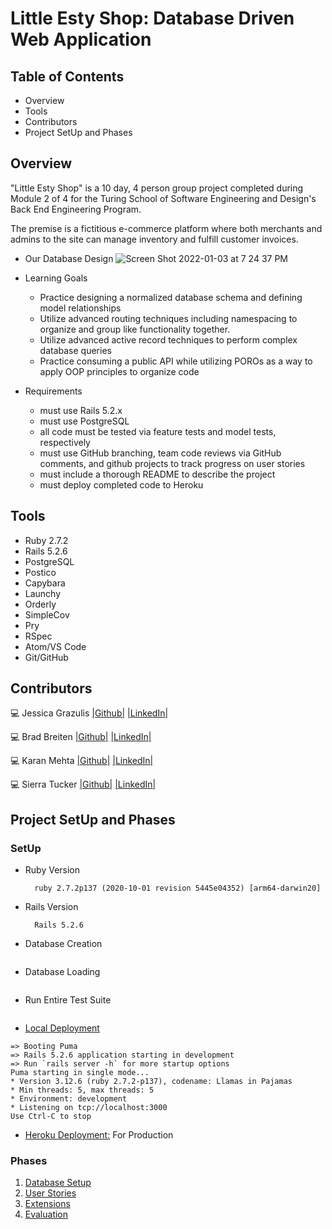 # Little Esty Shop: Database Driven Web Application

## Table of Contents
- Overview
- Tools
- Contributors
- Project SetUp and Phases

## Overview

"Little Esty Shop" is a 10 day, 4 person group project completed during Module 2 of 4 for the Turing School of Software Engineering and Design's Back End Engineering Program.

The premise is a fictitious e-commerce platform where both merchants and admins to the site can manage inventory and fulfill customer invoices.

- Our Database Design
![Screen Shot 2022-01-03 at 7 24 37 PM](https://user-images.githubusercontent.com/79548116/147997637-ef70102b-8b85-4349-9cc7-ecac543a50e1.png)

- Learning Goals
  - Practice designing a normalized database schema and defining model relationships
  - Utilize advanced routing techniques including namespacing to organize and group like functionality together.
  - Utilize advanced active record techniques to perform complex database queries
  - Practice consuming a public API while utilizing POROs as a way to apply OOP principles to organize code

- Requirements
  - must use Rails 5.2.x
  - must use PostgreSQL
  - all code must be tested via feature tests and model tests, respectively
  - must use GitHub branching, team code reviews via GitHub comments, and github projects to track progress on user stories
  - must include a thorough README to describe the project
  - must deploy completed code to Heroku

## Tools
- Ruby 2.7.2
- Rails 5.2.6
- PostgreSQL
- Postico
- Capybara
- Launchy
- Orderly
- SimpleCov
- Pry
- RSpec
- Atom/VS Code
- Git/GitHub

## Contributors
💻 Jessica Grazulis [|Github|](https://github.com/jgrazulis) [|LinkedIn|](https://www.linkedin.com/in/jessicagrazulis/)

💻 Brad Breiten [|Github|](https://github.com/jbreit88) [|LinkedIn|](https://www.linkedin.com/in/jbradfordbreiten/)

💻 Karan Mehta [|Github|](https://github.com/karanm645) [|LinkedIn|](https://www.linkedin.com/in/karan-mehta-2b706093/)

💻 Sierra Tucker [|Github|](https://github.com/Sierra-T-9598) [|LinkedIn|](https://www.linkedin.com/in/sierra-tucker-a254201a8/)

## Project SetUp and Phases

### SetUp
- Ruby Version
  ```$ ruby -v
    ruby 2.7.2p137 (2020-10-01 revision 5445e04352) [arm64-darwin20]
    ```
- Rails Version
  ```$ rails -v
    Rails 5.2.6
  ```
- Database Creation
  ```$ rails db:{drop, create, migrate, seed}
  ```
- Database Loading
```$ rails csv_load:all
```
- Run Entire Test Suite
```$ bundle exec rspec
```
- [Local Deployment](http://localhost:3000/)
```$rails s
=> Booting Puma
=> Rails 5.2.6 application starting in development
=> Run `rails server -h` for more startup options
Puma starting in single mode...
* Version 3.12.6 (ruby 2.7.2-p137), codename: Llamas in Pajamas
* Min threads: 5, max threads: 5
* Environment: development
* Listening on tcp://localhost:3000
Use Ctrl-C to stop
```
- [Heroku Deployment:](https://morning-dusk-73772.herokuapp.com/) For Production

### Phases

1. [Database Setup](./doc/db_setup.md)
1. [User Stories](./doc/user_stories.md)
1. [Extensions](./doc/extensions.md)
1. [Evaluation](./doc/evaluation.md)

